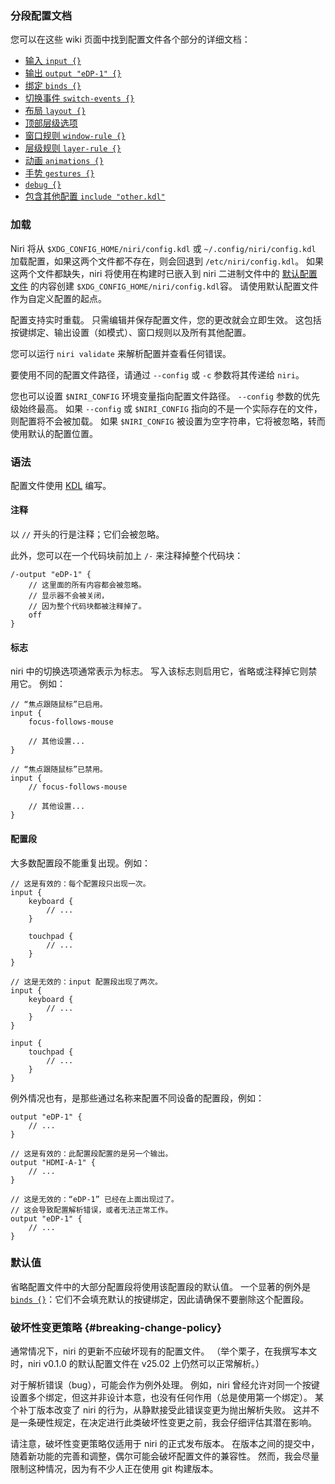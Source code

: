 ### 分段配置文档

您可以在这些 wiki 页面中找到配置文件各个部分的详细文档：

* [输入 `input {}`](./Configuration:-Input.md)
* [输出 `output "eDP-1" {}`](./Configuration:-Outputs.md)
* [绑定 `binds {}`](./Configuration:-Key-Bindings.md)
* [切换事件 `switch-events {}`](./Configuration:-Switch-Events.md)
* [布局 `layout {}`](./Configuration:-Layout.md)
* [顶部层级选项](./Configuration:-Miscellaneous.md)
* [窗口规则 `window-rule {}`](./Configuration:-Window-Rules.md)
* [层级规则 `layer-rule {}`](./Configuration:-Layer-Rules.md)
* [动画 `animations {}`](./Configuration:-Animations.md)
* [手势 `gestures {}`](./Configuration:-Gestures.md)
* [`debug {}`](./Configuration:-Debug-Options.md)
* [包含其他配置 `include "other.kdl"`](./Configuration:-Include.md)

### 加载

Niri 将从 `$XDG_CONFIG_HOME/niri/config.kdl` 或 `~/.config/niri/config.kdl` 加载配置，如果这两个文件都不存在，则会回退到 `/etc/niri/config.kdl`。
如果这两个文件都缺失，niri 将使用在构建时已嵌入到 niri 二进制文件中的 [默认配置文件](https://github.com/YaLTeR/niri/blob/main/resources/default-config.kdl) 的内容创建 `$XDG_CONFIG_HOME/niri/config.kdl`容。
请使用默认配置文件作为自定义配置的起点。

配置支持实时重载。
只需编辑并保存配置文件，您的更改就会立即生效。
这包括按键绑定、输出设置（如模式）、窗口规则以及所有其他配置。

您可以运行 `niri validate` 来解析配置并查看任何错误。

要使用不同的配置文件路径，请通过 `--config` 或 `-c` 参数将其传递给 `niri`。

您也可以设置 `$NIRI_CONFIG` 环境变量指向配置文件路径。
`--config` 参数的优先级始终最高。
如果 `--config` 或 `$NIRI_CONFIG` 指向的不是一个实际存在的文件，则配置将不会被加载。
如果 `$NIRI_CONFIG` 被设置为空字符串，它将被忽略，转而使用默认的配置位置。

### 语法

配置文件使用 [KDL] 编写。

#### 注释

以 `//` 开头的行是注释；它们会被忽略。

此外，您可以在一个代码块前加上 `/-` 来注释掉整个代码块：

```kdl
/-output "eDP-1" {
    // 这里面的所有内容都会被忽略。
    // 显示器不会被关闭，
    // 因为整个代码块都被注释掉了。
    off
}
```

#### 标志

niri 中的切换选项通常表示为标志。
写入该标志则启用它，省略或注释掉它则禁用它。
例如：

```kdl
// “焦点跟随鼠标”已启用。
input {
    focus-follows-mouse

    // 其他设置...
}
```

```kdl
// “焦点跟随鼠标”已禁用。
input {
    // focus-follows-mouse

    // 其他设置...
}
```

#### 配置段

大多数配置段不能重复出现。例如：

```kdl
// 这是有效的：每个配置段只出现一次。
input {
    keyboard {
        // ...
    }

    touchpad {
        // ...
    }
}
```

```kdl,must-fail
// 这是无效的：input 配置段出现了两次。
input {
    keyboard {
        // ...
    }
}

input {
    touchpad {
        // ...
    }
}
```

例外情况也有，是那些通过名称来配置不同设备的配置段，例如：

<!-- NOTE: this may break in the future -->
```kdl
output "eDP-1" {
    // ...
}

// 这是有效的：此配置段配置的是另一个输出。
output "HDMI-A-1" {
    // ...
}

// 这是无效的：“eDP-1” 已经在上面出现过了。
// 这会导致配置解析错误，或者无法正常工作。
output "eDP-1" {
    // ...
}
```

### 默认值

省略配置文件中的大部分配置段将使用该配置段的默认值。
一个显著的例外是 [`binds {}`](./Configuration:-Key-Bindings.md)：它们不会填充默认的按键绑定，因此请确保不要删除这个配置段。

### 破坏性变更策略 {#breaking-change-policy}

通常情况下，niri 的更新不应破坏现有的配置文件。
（举个栗子，在我撰写本文时，niri v0.1.0 的默认配置文件在 v25.02 上仍然可以正常解析。）

对于解析错误（bug），可能会作为例外处理。
例如，niri 曾经允许对同一个按键设置多个绑定，但这并非设计本意，也没有任何作用（总是使用第一个绑定）。
某个补丁版本改变了 niri 的行为，从静默接受此错误变更为抛出解析失败。
这并不是一条硬性规定，在决定进行此类破坏性变更之前，我会仔细评估其潜在影响。

请注意，破坏性变更策略仅适用于 niri 的正式发布版本。
在版本之间的提交中，随着新功能的完善和调整，偶尔可能会破坏配置文件的兼容性。
然而，我会尽量限制这种情况，因为有不少人正在使用 git 构建版本。

[KDL]: https://kdl.dev/
